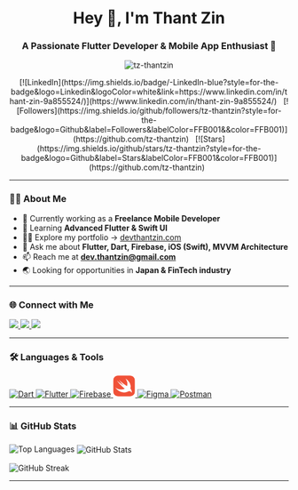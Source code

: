 <h1 align="center">Hey 👋, I'm Thant Zin</h1>
<h3 align="center">A Passionate Flutter Developer & Mobile App Enthusiast 🚀</h3>

<p align="center">
  <img src="https://komarev.com/ghpvc/?username=tz-thantzin&label=Profile%20Views&color=blue&style=flat" alt="tz-thantzin" />  
</p>

<p align="center">
  [![LinkedIn](https://img.shields.io/badge/-LinkedIn-blue?style=for-the-badge&logo=Linkedin&logoColor=white&link=https://www.linkedin.com/in/thant-zin-9a855524/)](https://www.linkedin.com/in/thant-zin-9a855524/) &nbsp;
  [![Followers](https://img.shields.io/github/followers/tz-thantzin?style=for-the-badge&logo=Github&label=Followers&labelColor=FFB001&&color=FFB001)](https://github.com/tz-thantzin) &nbsp;
  [![Stars](https://img.shields.io/github/stars/tz-thantzin?style=for-the-badge&logo=Github&label=Stars&labelColor=FFB001&color=FFB001)](https://github.com/tz-thantzin) &nbsp;
</p>

---

### 👨‍💻 About Me
- 🔭 Currently working as a **Freelance Mobile Developer**  
- 🌱 Learning **Advanced Flutter & Swift UI**  
- 👨‍💻 Explore my portfolio → [devthantzin.com](https://devthantzin.com/)  
- 💬 Ask me about **Flutter, Dart, Firebase, iOS (Swift), MVVM Architecture**  
- 📫 Reach me at **dev.thantzin@gmail.com**  
- 🌏 Looking for opportunities in **Japan & FinTech industry**  

---

### 🌐 Connect with Me
<p>
  <a href="https://www.linkedin.com/in/thant-zin-9a855524/" target="_blank">
    <img src="https://img.shields.io/badge/-Thant%20Zin-blue?style=flat&logo=Linkedin&logoColor=white" />
  </a>
  <a href="https://github.com/tz-thantzin" target="_blank">
    <img src="https://img.shields.io/badge/-GitHub-black?style=flat&logo=github" />
  </a>
  <a href="mailto:dev.thantzin@gmail.com">
    <img src="https://img.shields.io/badge/-Email-D14836?style=flat&logo=gmail&logoColor=white" />
  </a>
</p>

---

### 🛠 Languages & Tools
<p align="left"> 
  <a href="https://dart.dev" target="_blank" rel="noreferrer"> 
    <img src="https://www.vectorlogo.zone/logos/dartlang/dartlang-icon.svg" alt="Dart" width="40" height="40"/> 
  </a> 
  <a href="https://flutter.dev" target="_blank" rel="noreferrer"> 
    <img src="https://www.vectorlogo.zone/logos/flutterio/flutterio-icon.svg" alt="Flutter" width="40" height="40"/> 
  </a> 
  <a href="https://firebase.google.com/" target="_blank" rel="noreferrer"> 
    <img src="https://www.vectorlogo.zone/logos/firebase/firebase-icon.svg" alt="Firebase" width="40" height="40"/> 
  </a> 
  <a href="https://developer.apple.com/swift/" target="_blank" rel="noreferrer"> 
    <img src="https://raw.githubusercontent.com/devicons/devicon/master/icons/swift/swift-original.svg" alt="Swift" width="40" height="40"/> 
  </a> 
  <a href="https://figma.com" target="_blank" rel="noreferrer"> 
    <img src="https://www.vectorlogo.zone/logos/figma/figma-icon.svg" alt="Figma" width="40" height="40"/> 
  </a> 
  <a href="https://postman.com" target="_blank" rel="noreferrer"> 
    <img src="https://www.vectorlogo.zone/logos/getpostman/getpostman-icon.svg" alt="Postman" width="40" height="40"/> 
  </a> 
</p>

---

### 📊 GitHub Stats
<p>
  <img align="left" src="https://github-readme-stats.vercel.app/api/top-langs?username=tz-thantzin&show_icons=true&locale=en&layout=compact&theme=tokyonight" alt="Top Languages" />
</p>

<p>&nbsp;<img align="center" src="https://github-readme-stats.vercel.app/api?username=tz-thantzin&show_icons=true&locale=en&theme=tokyonight" alt="GitHub Stats" /></p>

<p><img align="center" src="https://github-readme-streak-stats.herokuapp.com/?user=tz-thantzin&theme=tokyonight" alt="GitHub Streak" /></p>

---
